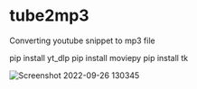 # tube2mp3
Converting youtube snippet to mp3 file

pip install yt_dlp
pip install moviepy
pip install tk

![Screenshot 2022-09-26 130345](https://user-images.githubusercontent.com/25055962/192261028-f2c49f42-f528-4500-8db3-71058c23bd1e.png)
